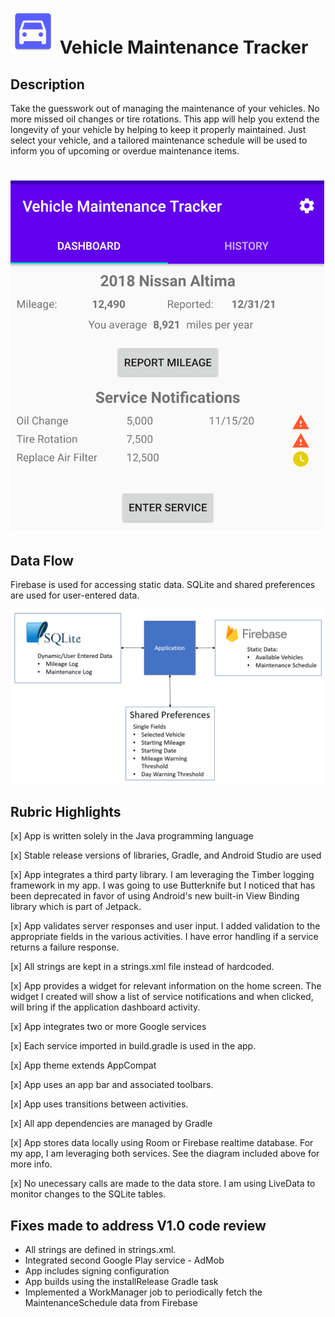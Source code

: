 # ![Vehicle Maintenance Tracker](app/src/main/res/mipmap-hdpi/ic_launcher.png) Vehicle Maintenance Tracker

## Description

Take the guesswork out of managing the maintenance of your vehicles.  No more missed oil changes or tire rotations.  This app will help you extend the longevity of your vehicle by helping to keep it properly maintained.  Just select your vehicle, and a tailored maintenance schedule will be used to inform you of upcoming or overdue maintenance items.

# ![Main Activity](images/MainActivity.png)

## Data Flow

Firebase is used for accessing static data.  SQLite and shared preferences are used for user-entered data.

![Data Flow](images/DataSources.png)

## Rubric Highlights

[x] App is written solely in the Java programming language

[x] Stable release versions of libraries, Gradle, and Android Studio are used

[x] App integrates a third party library.  I am leveraging the Timber logging framework in my app.  I was going to use Butterknife
but I noticed that has been deprecated in favor of using Android's new built-in View Binding library which is part of Jetpack.

[x] App validates server responses and user input.  I added validation to the appropriate fields in the various activities.
I have error handling if a service returns a failure response.

[x] All strings are kept in a strings.xml file instead of hardcoded.

[x] App provides a widget for relevant information on the home screen.  The widget I created will show a list of service
notifications and when clicked, will bring if the application dashboard activity.

[x] App integrates two or more Google services

[x] Each service imported in build.gradle is used in the app.

[x] App theme extends AppCompat

[x] App uses an app bar and associated toolbars.

[x] App uses transitions between activities.

[x] All app dependencies are managed by Gradle

[x] App stores data locally using Room or Firebase realtime database.  For my app, I am leveraging both services.
See the diagram included above for more info.

[x] No unecessary calls are made to the data store.  I am using LiveData to monitor changes to the SQLite tables.

## Fixes made to address V1.0 code review

* All strings are defined in strings.xml.
* Integrated second Google Play service - AdMob
* App includes signing configuration
* App builds using the installRelease Gradle task
* Implemented a WorkManager job to periodically fetch the MaintenanceSchedule data from Firebase